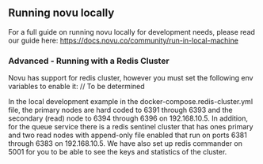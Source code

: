 ## Running novu locally

For a full guide on running novu locally for development needs, please read our guide here: <https://docs.novu.co/community/run-in-local-machine>

### Advanced - Running with a Redis Cluster

Novu has support for redis cluster, however you must set the following env variables to enable it:
// To be determined

In the local development example in the docker-compose.redis-cluster.yml file, the primary nodes are hard coded to 6391 through 6393 and
the secondary (read) node to 6394 through 6396 on 192.168.10.5.
In addition, for the queue service there is a redis sentinel cluster that has ones primary and two read nodes
with append-only file enabled that run on ports 6381 through 6383 on 192.168.10.5.
We have also set up redis commander on 5001 for you to be able to see the keys and statistics of the cluster.

